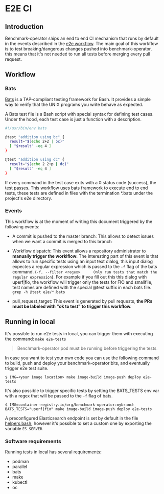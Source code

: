 # E2E CI

## Introduction

Benchmark-operator ships an end to end CI mechanism that runs by default in the events described in the [e2e workflow](../.github/workflows/e2e.yml).
The main goal of this workflow is to test breaking/dangerous changes pushed into benchmark-operator, this means that it's not needed to run all tests before merging every pull request.

## Workflow

### Bats

[Bats](https://github.com/bats-core/bats-core) is a TAP-compliant testing framework for Bash. It provides a simple way to verify that the UNIX programs you write behave as expected.

A Bats test file is a Bash script with special syntax for defining test cases. Under the hood, each test case is just a function with a description.

```bash
#!/usr/bin/env bats

@test "addition using bc" {
  result="$(echo 2+2 | bc)"
  [ "$result" -eq 4 ]
}

@test "addition using dc" {
  result="$(echo 2 2+p | dc)"
  [ "$result" -eq 4 ]
}
```

If every command in the test case exits with a 0 status code (success), the test passes. This workflow uses bats framework to execute end to end tests, these tests are defined in files with the termination *.bats under the project's e2e directory.

### Events

This workflow is at the moment of writing this document triggered by the following events:

- A commit is pushed to the master branch: This allows to detect issues when we want a commit is merged to this branch

- Workflow dispatch: This event allows a repository administrator to **manually trigger the worklflow**. The interesting part of this event is that allows to run specific tests using an input text dialog, this input dialog expectes a regular expression which is passed to the `-f` flag of the bats command. (`-f, --filter <regex>      Only run tests that match the regular expression`). For example if you fill out this this dialog with uperf|fio, the workflow will trigger only the tests for FIO and smallfile, test names are defined with the special @test suffix in each bats file. `grep -h @test e2e/*.bats`

- pull_request_target: This event is generated by pull requests, **the PRs must be labeled with "ok to test" to trigger this workflow.**

## Running in local

It's possible to run e2e tests in local, you can trigger them with executing the command: `make e2e-tests`
> Benchmark-operator pod must be running before triggering the tests.

In case you want to test your own code you can use the following command to build, push and deploy your benchmark-operator bits, and eventually trigger e2e test suite.

```shell
$ IMG=<your image location> make image-build image-push deploy e2e-tests
```

It's also possible to trigger specific tests by setting the BATS_TESTS env var with a regex that will be passed to the `-f` flag of bats.

```shell
$ IMG=container-registry.io/org/benchmark-operator:mybranch BATS_TESTS="uperf|fio" make image-build image-push deploy e2e-tests
```

A preconfigured Elasticsearch endpoint is set by default in the file [helpers.bash](../e2e/helpers.bash), however it's possible to set a custom one by exporting the variable `ES_SERVER`.

### Software requirements

Running tests in local has several requirements:

- podman
- parallel
- bats
- make
- kubectl
- oc
